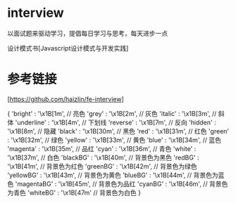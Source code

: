 # interview
以面试题来驱动学习，提倡每日学习与思考，每天进步一点












设计模式书[Javascript设计模式与开发实践]

# 参考链接

 [https://github.com/haizlin/fe-interview]
 
 {
    'bright'    : '\x1B[1m', // 亮色
    'grey'      : '\x1B[2m', // 灰色
    'italic'    : '\x1B[3m', // 斜体
    'underline' : '\x1B[4m', // 下划线
    'reverse'   : '\x1B[7m', // 反向
    'hidden'    : '\x1B[8m', // 隐藏
    'black'     : '\x1B[30m', // 黑色
    'red'       : '\x1B[31m', // 红色
    'green'     : '\x1B[32m', // 绿色
    'yellow'    : '\x1B[33m', // 黄色
    'blue'      : '\x1B[34m', // 蓝色
    'magenta'   : '\x1B[35m', // 品红
    'cyan'      : '\x1B[36m', // 青色
    'white'     : '\x1B[37m', // 白色
    'blackBG'   : '\x1B[40m', // 背景色为黑色
    'redBG'     : '\x1B[41m', // 背景色为红色
    'greenBG'   : '\x1B[42m', // 背景色为绿色
    'yellowBG'  : '\x1B[43m', // 背景色为黄色
    'blueBG'    : '\x1B[44m', // 背景色为蓝色
    'magentaBG' : '\x1B[45m', // 背景色为品红
    'cyanBG'    : '\x1B[46m', // 背景色为青色
    'whiteBG'   : '\x1B[47m' // 背景色为白色
}
